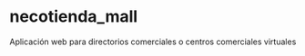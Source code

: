 necotienda_mall
===============

Aplicación web para directorios comerciales o centros comerciales virtuales
